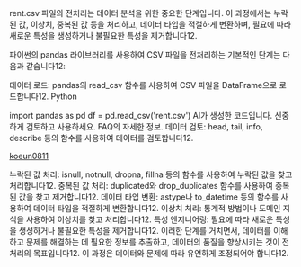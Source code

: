 rent.csv 파일의 전처리는 데이터 분석을 위한 중요한 단계입니다. 이 과정에서는 누락된 값, 이상치, 중복된 값 등을 처리하고, 데이터 타입을 적절하게 변환하며, 필요에 따라 새로운 특성을 생성하거나 불필요한 특성을 제거합니다12.

파이썬의 pandas 라이브러리를 사용하여 CSV 파일을 전처리하는 기본적인 단계는 다음과 같습니다12:

데이터 로드: pandas의 read_csv 함수를 사용하여 CSV 파일을 DataFrame으로 로드합니다12.
Python

import pandas as pd
df = pd.read_csv('rent.csv')
AI가 생성한 코드입니다. 신중하게 검토하고 사용하세요. FAQ의 자세한 정보.
데이터 검토: head, tail, info, describe 등의 함수를 사용하여 데이터를 검토합니다12.

[koeun0811](https://m.blog.naver.com/koeun0811/222616921937)

누락된 값 처리: isnull, notnull, dropna, fillna 등의 함수를 사용하여 누락된 값을 찾고 처리합니다12.
중복된 값 처리: duplicated와 drop_duplicates 함수를 사용하여 중복된 값을 찾고 제거합니다12.
데이터 타입 변환: astype나 to_datetime 등의 함수를 사용하여 데이터 타입을 적절하게 변환합니다12.
이상치 처리: 통계적 방법이나 도메인 지식을 사용하여 이상치를 찾고 처리합니다12.
특성 엔지니어링: 필요에 따라 새로운 특성을 생성하거나 불필요한 특성을 제거합니다12.
이러한 단계를 거치면서, 데이터를 이해하고 문제를 해결하는 데 필요한 정보를 추출하고, 데이터의 품질을 향상시키는 것이 전처리의 목표입니다12. 이 과정은 데이터와 문제에 따라 유연하게 조정되어야 합니다12.
